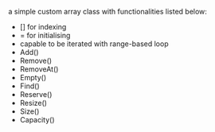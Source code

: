 a simple custom array class with functionalities listed below:
-  [] for indexing
-  = for initialising
-  capable to be iterated with range-based loop
-  Add()
-  Remove()
-  RemoveAt()
-  Empty()
-  Find()
-  Reserve()
-  Resize()
-  Size()
-  Capacity()

